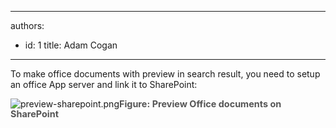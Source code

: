 

---
authors:
  - id: 1
    title: Adam Cogan
---




<span class='intro'> ​To make office documents with preview in search result, you need to setup an office App server and link it to SharePoint&#58; </span>

<dl class="image"><dt>​<img src="/PublishingImages/preview-sharepoint.png" alt="preview-sharepoint.png" />​<span style="color&#58;#555555;font-size&#58;0.9rem;font-weight&#58;bold;line-height&#58;16px;">​Figure&#58; Preview Office documents on SharePoint</span></dt></dl>


